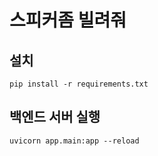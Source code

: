 # 스피커좀 빌려줘

## 설치
```shell
pip install -r requirements.txt
```

## 백엔드 서버 실행
```shell
uvicorn app.main:app --reload
```


